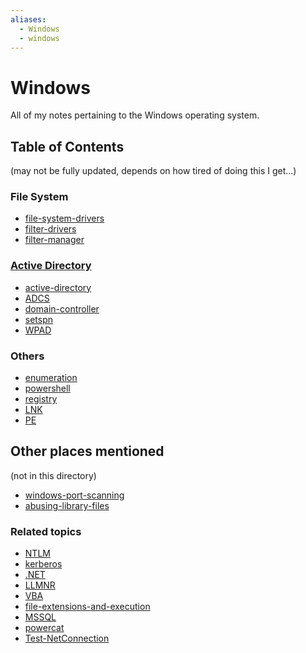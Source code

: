 ```yaml
---
aliases:
  - Windows
  - windows
---
```


# Windows
All of my notes pertaining to the Windows operating system.
## Table of Contents
(may not be fully updated, depends on how tired of doing this I get...)
### File System
- [file-system-drivers](file-system/file-system-drivers.md)
- [filter-drivers](file-system/filter-drivers.md)
- [filter-manager](file-system/filter-manager.md)
### [Active Directory](active-directory/active-directory.md)
- [active-directory](active-directory/active-directory.md)
- [ADCS](active-directory/ADCS.md)
- [domain-controller](active-directory/domain-controller.md)
- [setspn](active-directory/setspn.md)
- [WPAD](active-directory/WPAD.md)
### Others
- [enumeration](enumeration.md)
- [powershell](powershell.md)
- [registry](registry.md)
- [LNK](LNK.md)
- [PE](PE.md)
## Other places mentioned
(not in this directory)
- [windows-port-scanning](../../OSCP/enum-and-info-gathering/active/windows-port-scanning.md)
- [abusing-library-files](../../OSCP/client-side-attacks/abusing-library-files.md)
### Related topics
- [NTLM](../../networking/protocols/NTLM.md)
- [kerberos](../../networking/protocols/kerberos.md)
- [.NET](../../coding/dotNET.md)
- [LLMNR](../../networking/protocols/LLMNR.md)
- [VBA](../../coding/languages/VBA.md)
- [file-extensions-and-execution](../concepts/file-extensions-and-execution.md)
- [MSSQL](../../CLI-tools/windows/MSSQL.md)
- [powercat](../../CLI-tools/windows/powercat.md)
- [Test-NetConnection](../../CLI-tools/windows/Test-NetConnection.md)
